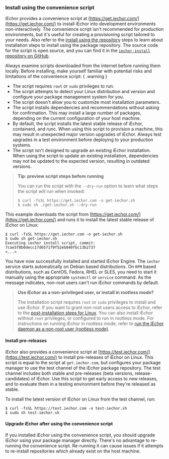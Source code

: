 ### Install using the convenience script

iEchor provides a convenience script at
[https://get.iechor.com/](https://get.iechor.com/) to install iEchor into
development environments non-interactively. The convenience script isn't
recommended for production environments, but it's useful for creating a
provisioning script tailored to your needs. Also refer to the
[install using the repository](#install-using-the-repository) steps to learn
about installation steps to install using the package repository. The source code
for the script is open source, and you can find it in the
[`iechor-install` repository on GitHub](https://github.com/iechor/iechor-install).

<!-- prettier-ignore -->
Always examine scripts downloaded from the internet before running them locally.
Before installing, make yourself familiar with potential risks and limitations
of the convenience script:
{ .warning }

- The script requires `root` or `sudo` privileges to run.
- The script attempts to detect your Linux distribution and version and
  configure your package management system for you.
- The script doesn't allow you to customize most installation parameters.
- The script installs dependencies and recommendations without asking for
  confirmation. This may install a large number of packages, depending on the
  current configuration of your host machine.
- By default, the script installs the latest stable release of iEchor,
  containerd, and runc. When using this script to provision a machine, this may
  result in unexpected major version upgrades of iEchor. Always test upgrades in
  a test environment before deploying to your production systems.
- The script isn't designed to upgrade an existing iEchor installation. When
  using the script to update an existing installation, dependencies may not be
  updated to the expected version, resulting in outdated versions.

> **Tip: preview script steps before running**
>
> You can run the script with the `--dry-run` option to learn what steps the
> script will run when invoked:
>
> ```console
> $ curl -fsSL https://get.iechor.com -o get-iechor.sh
> $ sudo sh ./get-iechor.sh --dry-run
> ```

This example downloads the script from
[https://get.iechor.com/](https://get.iechor.com/) and runs it to install the
latest stable release of iEchor on Linux:

```console
$ curl -fsSL https://get.iechor.com -o get-iechor.sh
$ sudo sh get-iechor.sh
Executing iechor install script, commit: 7cae5f8b0decc17d6571f9f52eb840fbc13b2737
<...>
```

You have now successfully installed and started iEchor Engine. The `iechor`
service starts automatically on Debian based distributions. On `RPM` based
distributions, such as CentOS, Fedora, RHEL or SLES, you need to start it
manually using the appropriate `systemctl` or `service` command. As the message
indicates, non-root users can't run iEchor commands by default.

> **Use iEchor as a non-privileged user, or install in rootless mode?**
>
> The installation script requires `root` or `sudo` privileges to install and
> use iEchor. If you want to grant non-root users access to iEchor, refer to the
> [post-installation steps for Linux](/engine/install/linux-postinstall/#manage-iechor-as-a-non-root-user).
> You can also install iEchor without `root` privileges, or configured to run in
> rootless mode. For instructions on running iEchor in rootless mode, refer to
> [run the iEchor daemon as a non-root user (rootless mode)](/engine/security/rootless/).

#### Install pre-releases

iEchor also provides a convenience script at
[https://test.iechor.com/](https://test.iechor.com/) to install pre-releases of
iEchor on Linux. This script is equal to the script at `get.iechor.com`, but
configures your package manager to use the test channel of the iEchor package
repository. The test channel includes both stable and pre-releases (beta
versions, release-candidates) of iEchor. Use this script to get early access to
new releases, and to evaluate them in a testing environment before they're
released as stable.

To install the latest version of iEchor on Linux from the test channel, run:

```console
$ curl -fsSL https://test.iechor.com -o test-iechor.sh
$ sudo sh test-iechor.sh
```

#### Upgrade iEchor after using the convenience script

If you installed iEchor using the convenience script, you should upgrade iEchor
using your package manager directly. There's no advantage to re-running the
convenience script. Re-running it can cause issues if it attempts to re-install
repositories which already exist on the host machine.